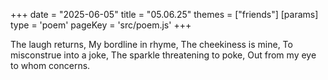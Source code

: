 +++
date = "2025-06-05"
title = "05.06.25"
themes = ["friends"]
[params]
  type = 'poem'
  pageKey = 'src/poem.js'
+++

The laugh returns,
My bordline in rhyme,
The cheekiness is mine,
To misconstrue into a joke,
The sparkle threatening to poke,
Out from my eye to whom concerns.
